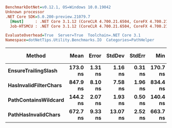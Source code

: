 ``` ini

BenchmarkDotNet=v0.12.1, OS=Windows 10.0.19042
Unknown processor
.NET Core SDK=5.0.200-preview.21079.7
  [Host]     : .NET Core 3.1.12 (CoreCLR 4.700.21.6504, CoreFX 4.700.21.6905), X64 RyuJIT
  Job-HTSMCU : .NET Core 3.1.12 (CoreCLR 4.700.21.6504, CoreFX 4.700.21.6905), X64 RyuJIT

EvaluateOverhead=True  Server=True  Toolchain=.NET Core 3.1  
Namespace=dotNetTips.Utility.Benchmarks.IO  Categories=PathHelper  

```
|                Method |     Mean |   Error |   StdDev |  StdErr |      Min |       Q1 |   Median |       Q3 |      Max |        Op/s | CI99.9% Margin | Iterations | Kurtosis | MValue | Skewness | Rank | LogicalGroup | Baseline | Code Size |  Gen 0 | Gen 1 | Gen 2 | Allocated |
|---------------------- |---------:|--------:|---------:|--------:|---------:|---------:|---------:|---------:|---------:|------------:|---------------:|-----------:|---------:|-------:|---------:|-----:|------------- |--------- |----------:|-------:|------:|------:|----------:|
|   **EnsureTrailingSlash** | **173.0 ns** | **1.31 ns** |  **1.16 ns** | **0.31 ns** | **170.7 ns** | **172.3 ns** | **173.0 ns** | **173.9 ns** | **174.7 ns** | **5,781,711.8** |       **1.314 ns** |      **14.00** |    **2.062** |  **2.000** |  **-0.2285** |    **2** |            ***** |       **No** |     **463 B** | **0.0806** |     **-** |     **-** |     **760 B** |
| **HasInvalidFilterChars** | **847.9 ns** | **8.10 ns** |  **7.58 ns** | **1.96 ns** | **834.4 ns** | **844.0 ns** | **845.9 ns** | **854.3 ns** | **861.7 ns** | **1,179,329.3** |       **8.104 ns** |      **15.00** |    **2.002** |  **2.000** |   **0.2386** |    **4** |            ***** |       **No** |     **259 B** | **0.0610** |     **-** |     **-** |     **568 B** |
|  **PathContainsWildcard** | **144.2 ns** | **2.07 ns** |  **1.93 ns** | **0.50 ns** | **140.4 ns** | **143.6 ns** | **144.0 ns** | **146.1 ns** | **146.9 ns** | **6,932,861.4** |       **2.067 ns** |      **15.00** |    **2.032** |  **2.000** |  **-0.3268** |    **1** |            ***** |       **No** |     **461 B** | **0.0391** |     **-** |     **-** |     **368 B** |
|   **PathHasInvalidChars** | **672.7 ns** | **9.33 ns** | **13.07 ns** | **2.52 ns** | **663.7 ns** | **665.8 ns** | **667.0 ns** | **672.7 ns** | **718.9 ns** | **1,486,586.7** |       **9.327 ns** |      **27.00** |    **7.053** |  **2.000** |   **2.1481** |    **3** |            ***** |       **No** |     **422 B** | **0.0916** |     **-** |     **-** |     **864 B** |
